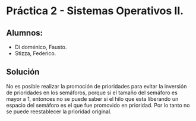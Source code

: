 # Práctica 2 - Sistemas Operativos II.

## Alumnos:
* Di doménico, Fausto.
* Stizza, Federico.

## Solución
No es posible realizar la promoción de prioridades para evitar la inversión de prioridades en los semáforos, porque si el tamaño del semáforo es mayor a 1, entonces no se puede saber si el hilo que esta liberando un espacio del semáforo es el que fue promovido en prioridad. Por lo tanto no se puede reestablecer la prioridad original.
